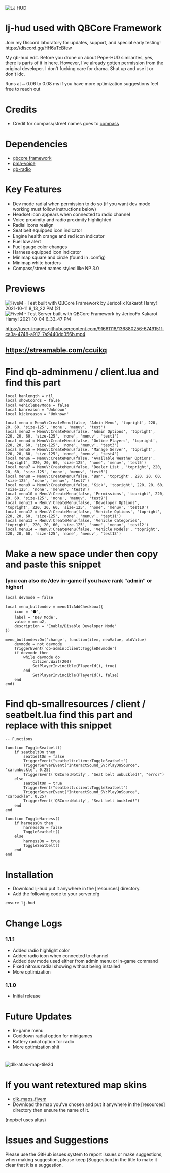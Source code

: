 ![LJ HUD](https://user-images.githubusercontent.com/91661118/135770194-10ecce10-ea99-42eb-ab52-0d5cf137b2e9.png)

# lj-hud used with QBCore Framework
Join my Discord laboratory for updates, support, and special early testing!
<br>
https://discord.gg/HH6uTcBfew

My qb-hud edit. Before you drone on about Pepe-HUD similarites, yes, there is parts of it in here. However, I've already gotten permission from the original developer.
I don't fucking care for drama. Shut up and use it or don't idc.

Runs at ~ 0.06 to 0.08 ms if you have more optimization suggestions feel free to reach out

# Credits
* Credit for compass/street names goes to [compass](https://github.com/thelindat/compass)

# Dependencies
* [qbcore framework](https://github.com/qbcore-framework)
* [pma-voice](https://github.com/AvarianKnight/pma-voice)
* [qb-radio](https://github.com/qbcore-framework/qb-radio)

# Key Features
* Dev mode radial when permission to do so (if you want dev mode working must follow instructions below)
* Headset icon appears when connected to radio channel
* Voice proximity and radio proximity highlighted
* Radial icons realign
* Seat belt equipped icon indicator
* Engine health orange and red icon indicator
* Fuel low alert
* Fuel gauge color changes
* Harness equipped icon indicator
* Minimap square and circle (found in .config)
* Minimap white borders
* Compass/street names styled like NP 3.0
#

# Previews
![FiveM - Test built with QBCore Framework by JericoFx   Kakarot   Hamy! 2021-10-11 8_13_22 PM (2)](https://user-images.githubusercontent.com/91661118/136879945-637be92a-fff5-42d6-b83d-44329a1e4bc3.png)
![FiveM - Test Server built with QBCore Framework by JericoFx   Kakarot   Hamy! 2021-10-04 6_33_47 PM](https://user-images.githubusercontent.com/91661118/135943380-a020a2b7-05c1-4b7c-8faa-5a6c1014301d.png)

https://user-images.githubusercontent.com/91661118/136880256-6749151f-ca3a-4748-a912-7a9440dd356b.mp4

## https://streamable.com/ccuikq

# Find qb-adminmenu / client.lua and find this part
```
local banlength = nil
local showCoords = false
local vehicleDevMode = false
local banreason = 'Unknown'
local kickreason = 'Unknown'

local menu = MenuV:CreateMenu(false, 'Admin Menu', 'topright', 220, 20, 60, 'size-125', 'none', 'menuv', 'test')
local menu2 = MenuV:CreateMenu(false, 'Admin Options', 'topright', 220, 20, 60, 'size-125', 'none', 'menuv', 'test1')
local menu4 = MenuV:CreateMenu(false, 'Online Players', 'topright', 220, 20, 60, 'size-125', 'none', 'menuv', 'test3')
local menu5 = MenuV:CreateMenu(false, 'Manage Server', 'topright', 220, 20, 60, 'size-125', 'none', 'menuv', 'test4')
local menu6 = MenuV:CreateMenu(false, 'Available Weather Options', 'topright', 220, 20, 60, 'size-125', 'none', 'menuv', 'test5')
local menu7 = MenuV:CreateMenu(false, 'Dealer List', 'topright', 220, 20, 60, 'size-125', 'none', 'menuv', 'test6')
local menu8 = MenuV:CreateMenu(false, 'Ban', 'topright', 220, 20, 60, 'size-125', 'none', 'menuv', 'test7')
local menu9 = MenuV:CreateMenu(false, 'Kick', 'topright', 220, 20, 60, 'size-125', 'none', 'menuv', 'test8')
local menu10 = MenuV:CreateMenu(false, 'Permissions', 'topright', 220, 20, 60, 'size-125', 'none', 'menuv', 'test9')
local menu11 = MenuV:CreateMenu(false, 'Developer Options', 'topright', 220, 20, 60, 'size-125', 'none', 'menuv', 'test10')
local menu12 = MenuV:CreateMenu(false, 'Vehicle Options', 'topright', 220, 20, 60, 'size-125', 'none', 'menuv', 'test11')
local menu13 = MenuV:CreateMenu(false, 'Vehicle Categories', 'topright', 220, 20, 60, 'size-125', 'none', 'menuv', 'test12')
local menu14 = MenuV:CreateMenu(false, 'Vehicle Models', 'topright', 220, 20, 60, 'size-125', 'none', 'menuv', 'test13')
```

# Make a new space under then copy and paste this snippet 
### (you can also do /dev in-game if you have rank "admin" or higher)

```
local devmode = false

local menu_buttondev = menu11:AddCheckbox({
    icon = '⚫',
    label = 'Dev Mode',
    value = menu2,
    description = 'Enable/Disable Developer Mode'
})

menu_buttondev:On('change', function(item, newValue, oldValue)
    devmode = not devmode
    TriggerEvent('qb-admin:client:ToggleDevmode')
    if devmode then
        while devmode do
            Citizen.Wait(200)
            SetPlayerInvincible(PlayerId(), true)
        end
            SetPlayerInvincible(PlayerId(), false)
    end
end)
```

# Find qb-smallresources / client / seatbelt.lua find this part and replace with this snippet
```
-- Functions

function ToggleSeatbelt()
    if seatbeltOn then
        seatbeltOn = false
        TriggerEvent("seatbelt:client:ToggleSeatbelt")
        TriggerServerEvent("InteractSound_SV:PlayOnSource", "carunbuckle", 0.25)
        TriggerEvent('QBCore:Notify', "Seat belt unbuckled!", "error")
    else
        seatbeltOn = true
        TriggerEvent("seatbelt:client:ToggleSeatbelt")
        TriggerServerEvent("InteractSound_SV:PlayOnSource", "carbuckle", 0.25)
        TriggerEvent('QBCore:Notify', "Seat belt buckled!")
    end
end

function ToggleHarness()
    if harnessOn then
        harnessOn = false
        ToggleSeatbelt()
    else
        harnessOn = true
        ToggleSeatbelt()
    end
end
```

# Installation

* Download lj-hud put it anywhere in the [resources] directory.
* Add the following code to your server.cfg
```
ensure lj-hud 
```

# Change Logs

### 1.1.1
* Added radio highlight color
* Added radio icon when connected to channel
* Added dev mode used either from admin menu or in-game command
* Fixed nitrous radial showing without being installed
* More optimization

### 1.1.0
* Initial release

# Future Updates
* In-game menu
* Cooldown radial option for minigames
* Battery radial option for radio
* More optimization shit

# 

![dlk-atlas-map-tile2d](https://user-images.githubusercontent.com/91661118/136893398-b619e4a3-bb9a-4744-bea6-9561f3532c4c.png)
# If you want retextured map skins
* [dlk_maps_fivem](https://github.com/omgugly/dlk_maps_fivem)
* Download the map you've chosen and put it anywhere in the [resources] directory then ensure the name of it.

(nopixel uses altas) 

# Issues and Suggestions
Please use the GitHub issues system to report issues or make suggestions, when making suggestion, please keep [Suggestion] in the title to make it clear that it is a suggestion.
